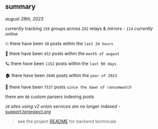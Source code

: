 
## summary
_august 28th, 2023_

currently tracking `158` groups across `282` relays & mirrors - _`114` currently online_

⏲ there have been `38` posts within the `last 24 hours`

🦈 there have been `452` posts within the `month of august`

🪐 there have been `1152` posts within the `last 90 days`

🏚 there have been `2846` posts within the `year of 2023`

🦕 there have been `7537` posts `since the dawn of ransomwatch`

there are `88` custom parsers indexing posts

_`20` sites using v2 onion services are no longer indexed - [support.torproject.org](https://support.torproject.org/onionservices/v2-deprecation/)_

> see the project [README](https://github.com/joshhighet/ransomwatch#ransomwatch--) for backend technicals
